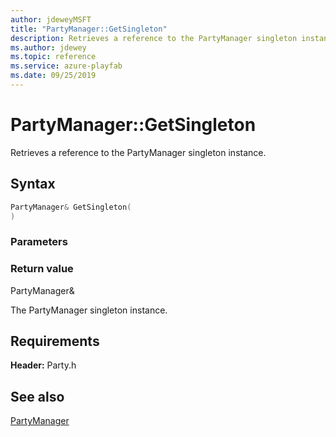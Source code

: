 ```yaml
---
author: jdeweyMSFT
title: "PartyManager::GetSingleton"
description: Retrieves a reference to the PartyManager singleton instance.
ms.author: jdewey
ms.topic: reference
ms.service: azure-playfab
ms.date: 09/25/2019
---
```


# PartyManager::GetSingleton  

Retrieves a reference to the PartyManager singleton instance.  

## Syntax  
  
```cpp
PartyManager& GetSingleton(  
)  
```  
  
### Parameters  
  
  
### Return value  
PartyManager&
  
The PartyManager singleton instance.
  
  
## Requirements  
  
**Header:** Party.h
  
## See also  
[PartyManager](../partymanager.md)  

  
  
